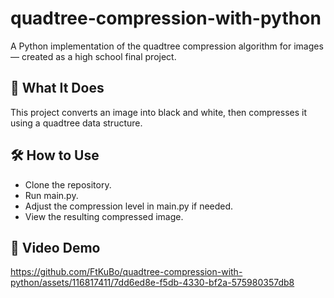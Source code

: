 # quadtree-compression-with-python
A Python implementation of the quadtree compression algorithm for images — created as a high school final project.

## 🧠 What It Does
This project converts an image into black and white, then compresses it using a quadtree data structure.

## 🛠️ How to Use
- Clone the repository.
- Run main.py.
- Adjust the compression level in main.py if needed.
- View the resulting compressed image.

## 🎥 Video Demo

https://github.com/FtKuBo/quadtree-compression-with-python/assets/116817411/7dd6ed8e-f5db-4330-bf2a-575980357db8
